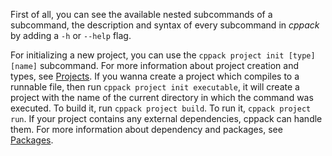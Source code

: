 First of all, you can see the available nested subcommands of a subcommand, the description and syntax of every subcommand in *cppack* by adding a `-h` or `--help` flag.

For initializing a new project, you can use the `cppack project init [type] [name]` subcommand. For more information about project creation and types, see [Projects](/doc/projects.md). If you wanna create a project which compiles to a runnable file, then run `cppack project init executable`, it will create a project with the name of the current directory in which the command was executed. To build it, run `cppack project build`. To run it, `cppack project run`. If your project contains any external dependencies, cppack can handle them. For more information about dependency and packages, see [Packages](/doc/packages.md).
